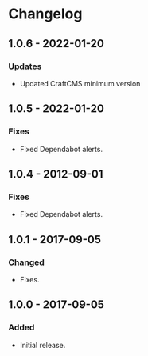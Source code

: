 # Changelog

## 1.0.6 - 2022-01-20

### Updates
- Updated CraftCMS minimum version

## 1.0.5 - 2022-01-20

### Fixes
- Fixed Dependabot alerts.

## 1.0.4 - 2012-09-01

### Fixes
- Fixed Dependabot alerts.

## 1.0.1 - 2017-09-05

### Changed
- Fixes.

## 1.0.0 - 2017-09-05
### Added
- Initial release.
